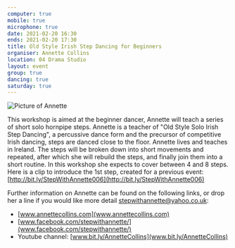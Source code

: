 ```yaml
---
computer: true
mobile: true
microphone: true
date: 2021-02-20 16:30
ends: 2021-02-20 17:30
title: Old Style Irish Step Dancing for Beginners
organiser: Annette Collins
location: 04 Drama Studio
layout: event
group: true
dancing: true
saturday: true
---
```

![Picture of Annette]({{site.baseurl}}/assets/event_irish_step.png)

This workshop is aimed at the beginner dancer, Annette will teach a series of short solo hornpipe steps. Annette is a teacher of "Old Style Solo Irish Step Dancing", a percussive dance form and the precursor of competitive Irish dancing, steps are danced close to the floor. Annette lives and teaches in Ireland. The steps will be broken down into short movements and repeated, after which she will rebuild the steps, and finally join them into a short routine. In this workshop she expects to cover between 4 and 8 steps. Here is a clip to introduce the 1st step, created for a previous event: [http://bit.ly/StepWithAnnette006](http://bit.ly/StepWithAnnette006)

Further information on Annette can be found on the following links, or drop her a line if you would like more detail [stepwithannette@yahoo.co.uk](mailto:stepwithannette@yahoo.co.uk):
* [www.annettecollins.com](www.annettecollins.com)
* [www.facebook.com/stepwithannette/](www.facebook.com/stepwithannette/)
* Youtube channel: [www.bit.ly/AnnetteCollins](www.bit.ly/AnnetteCollins)

